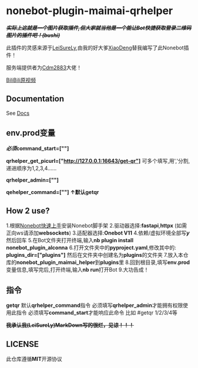 # nonebot-plugin-maimai-qrhelper

***~~实际上这就是一个图片获取插件,但大家就当他是一个能让Bot快捷获取登录二维码图片的插件吧！(bushi)~~***

此插件的灵感来源于[LeiSureLy](https://github.com/LeiSureLyYrsc),由我的好大爹[XiaoDeng](https://github.com/This-is-XiaoDeng/)替我编写了此Nonebot插件！

服务端提供者为[Cdm2883](https://github.com/Cdm2883/)大佬！

[BiliBili原视频](https://bilibili.com/BV1kT421r74M)

## Documentation

See [Docs](https://nonebot.dev/)

## env.prod变量
***必须*****command_start=[""]**

**qrhelper_get_picurl=["http://127.0.0.1:16643/get-qr"]**
可多个填写,用','分割,递进顺序为1,2,3,4......

**qrhelper_admin=[""]**

**qehelper_command=[""]**
**↑默认getqr**

## How 2 use?
1.根据[Nonebot快速上手](https://nonebot.dev/docs/quick-start)安装Nonebot脚手架
2.驱动器选择:**fastapi**,**httpx**
(如需正向ws请添加**websockets**)
3.适配器选择:**Onebot V11**
4.依赖/虚拟环境全部写***y***然后回车
5.在Bot文件夹打开终端,输入**nb plugin install nonebot_plugin_alconna**
6.打开文件夹中的**pyproject.yaml**,修改其中的:
**plugins_dir=["plugins"]**
然后在文件夹中创建名为**plugins**的文件夹
7.放入本仓库的**nonebot_plugin_maimai_helper**到**plugins**里
8.回到根目录,填写**env.prod**变量信息,填写完后,打开终端,输入**nb run**打开Bot
9.大功告成！

## 指令
**getqr** 默认**qrhelper_command**指令
必须填写**qrhelper_admin**才能拥有权限使用此指令
必须填写**command_start**才能响应此命令
比如 #getqr 1/2/3/4等 

**~~我承认我(LeiSureLy)MarkDown写的很烂，见谅！！！~~**

## LICENSE

此仓库遵循**MIT**开源协议
